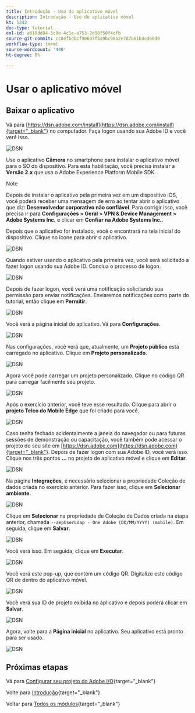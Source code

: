 ```yaml
---
title: Introdução - Uso do aplicativo móvel
description: Introdução - Uso do aplicativo móvel
kt: 5342
doc-type: tutorial
exl-id: a619dd84-5c9e-4c1e-a753-2d98f50f4cfb
source-git-commit: cc8efbdbcf90607f5a9bc98a2e787b61b4cd66d9
workflow-type: tm+mt
source-wordcount: '440'
ht-degree: 0%

---
```


# Usar o aplicativo móvel

## Baixar o aplicativo

Vá para [https://dsn.adobe.com/install](https://dsn.adobe.com/install){target="_blank"} no computador. Faça logon usando sua Adobe ID e você verá isso.

![DSN](./images/mobileapp.png)

Use o aplicativo **Câmera** no smartphone para instalar o aplicativo móvel para o SO do dispositivo. Para esta habilitação, você precisa instalar a **Versão 2.x** que usa o Adobe Experience Platform Mobile SDK.

>[!NOTE]
>
>Depois de instalar o aplicativo pela primeira vez em um dispositivo iOS, você poderá receber uma mensagem de erro ao tentar abrir o aplicativo que diz: **Desenvolvedor corporativo não confiável**. Para corrigir isso, você precisa ir para **Configurações > Geral > VPN &amp; Device Management > Adobe Systems Inc.** e clicar em **Confiar na Adobe Systems Inc.**.

Depois que o aplicativo for instalado, você o encontrará na tela inicial do dispositivo. Clique no ícone para abrir o aplicativo.

![DSN](./images/mobileappn1.png)

Quando estiver usando o aplicativo pela primeira vez, você será solicitado a fazer logon usando sua Adobe ID. Conclua o processo de logon.

![DSN](./images/mobileappn2.png)

Depois de fazer logon, você verá uma notificação solicitando sua permissão para enviar notificações. Enviaremos notificações como parte do tutorial, então clique em **Permitir**.

![DSN](./images/mobileappn3.png)

Você verá a página inicial do aplicativo. Vá para **Configurações**.

![DSN](./images/mobileappn4.png)

Nas configurações, você verá que, atualmente, um **Projeto público** está carregado no aplicativo. Clique em **Projeto personalizado**.

![DSN](./images/mobileappn5.png)

Agora você pode carregar um projeto personalizado. Clique no código QR para carregar facilmente seu projeto.

![DSN](./images/mobileappn6.png)

Após o exercício anterior, você teve esse resultado. Clique para abrir o **projeto Telco do Mobile Edge** que foi criado para você.

![DSN](./images/dsn5b.png)

Caso tenha fechado acidentalmente a janela do navegador ou para futuras sessões de demonstração ou capacitação, você também pode acessar o projeto do seu site em [https://dsn.adobe.com](https://dsn.adobe.com){target="_blank"}. Depois de fazer logon com sua Adobe ID, você verá isso. Clique nos três pontos **...** no projeto de aplicativo móvel e clique em **Editar**.

![DSN](./images/web8a.png)

Na página **Integrações**, é necessário selecionar a propriedade Coleção de dados criada no exercício anterior. Para fazer isso, clique em **Selecionar ambiente**.

![DSN](./images/web8aa.png)

Clique em **Selecionar** na propriedade de Coleção de Dados criada na etapa anterior, chamada `--aepUserLdap - One Adobe (DD/MM/YYYY) (mobile)`. Em seguida, clique em **Salvar**.

![DSN](./images/web8b.png)

Você verá isso. Em seguida, clique em **Executar**.

![DSN](./images/web8bb.png)

Você verá este pop-up, que contém um código QR. Digitalize este código QR de dentro do aplicativo móvel.

![DSN](./images/web8c.png)

Você verá sua ID de projeto exibida no aplicativo e depois poderá clicar em **Salvar**.

![DSN](./images/mobileappn7.png)

Agora, volte para a **Página inicial** no aplicativo. Seu aplicativo está pronto para ser usado.

![DSN](./images/mobileappn8.png)

## Próximas etapas

Vá para [Configurar seu projeto do Adobe I/O](./ex6.md){target="_blank"}

Volte para [Introdução](./getting-started.md){target="_blank"}

Voltar para [Todos os módulos](./../../../overview.md){target="_blank"}